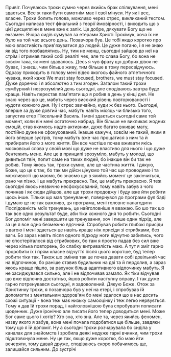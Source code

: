Привіт. Почуваюсь трохи сумно через якийсь брак спілкування, мені здається. Все ж таки бути самотнім має і свої мінуси. Ну як і все, власне. Трохи болить голова, можливо через стрес, викликаний тестом. Сьогодні написав тест фінальний з теорії ймовірності, і виходить що з цієї дисципліни в мене вже є залік. Це добре, дякувати Богу що не екзамен. Вчора сидів сумував за етерами Христі Трохімук, хоча їх не було на той час всього день. Позавчора був. Це тобі якщо коротко про мою властивість прив'язуватися до людей. Це дуже погано, і я не знаю як від того позбавлятись. Ну, тим не менш, сьогодні зайшов до неї на стрім і отримав такий собі реаліті чек, але то слава Богу, бо вона не зовсім така, як мені здавалось. Десь я чув фразу що добрих дівок не буває, і знаєш, чим більше живу, тим більше в тому пересвідчуюсь. Одразу приходить в голову мені відео якогось файного атлетичного чувака, який каже We must stay focused, brothers, we must stay focused. Дуже доречно і я абсолютно з тим згоден. Загалом такий трохи сумбурний і незрозумілий день сьогодні, але сподіваюсь завтра буде краще. Навіть перестав пам'ятати що я робив в день у кінці дня. Не знаю через шо це, мабуть через високий рівень повторюваності і нудоти кожного дня. Ну і стрес звичайно, куди ж без нього. Сьогодні, вперше за дуже довгий час, мабуть навіть місяць чи близько того, запустив етер Піксельний Василь. І мені здається сьогодні саме той момент, коли він мені остаточно набрид. Він більше не викликає жодних емоцій, став якимось надто активним, дуже багато вживає мату, постійно дуже не сфокусований. Інакше кажучи, зовсім не такий, яким я його вперше зустрів, тому мабуть вже час прощатися з ним та й прибирати його з мого життя. Він все частіше почав вживати якісь московські слова у своїй мові що дуже не властиво для нього і що дуже бентежить мене. Але це в принципі зрозуміло, мабуть у молоді, що дивиться твіч, попит саме на таких людей, бо інакше він би так не робив. Тому якось так, трохи сумно, але це частина життя. І дякую, Боже, що це є так, бо так ми дійсн цінуємо той час що проводимо і та можливості що маємо, бо знаємо що в якийсь момент це закінчиться, рано чи пізно. І це мабуть прекрасно. Так, це мабуть прекрасно. Я теж сьогодні якось незвично несфокусований, тому навіть забув з чого починав і як сюди дійшов, але ще трохи продовжу і буду вже йти робити щось інше. Тільки що мав тренування, повернувся до програми фул баді і думаю це не так важливо, ця програма, мені головне налагодити Послідовність моїх тренувань, це найголовніше я вважаю. Бо шо так шо так все одно результат буде, аби тіки кожного дня то робити. Сьогодні Бог допоміг мені завершити це тренування, хоч і лише один підхід, але за це я все одно безмежно вдячний. Спробував робити глибокі присіди з вагою і мені здається це навіть краще ніж присіди зі стрибками, без ваги. Бо зараз навіть після одного підходу ноги відчутно забились, чого не спостерігалося від стрибкових, бо там я просто падав без сил вже через кілька повторень, бо слабку витривалість маю. А тут я зміг гарно проробити їх і прям класне відчуття після цього коротше, буд тепер робити тіки так. Також шо змінив так це почав давати собі довільний час на відпочинок, бо раніше ставив будильник на дві та й пердолив, а зараз якось краще пішло, за рахунок більш адаптивного відпочинку мабуть. Я не засиджувався сильно, але і не відпочивав замало. Як тіки відчував що вже відпочив достатньо, йшов робити наступну вправу. І так дуже гарно потренувався сьогодні, я задоволений. Дякую Боже. Отож за Христинку трохи, я позавчора був у неї на етері, і спробував їй допомогти з ментальним здоров'ям бо мені здалося що в нас досить схожі ситуації - вона теж має низьку самооцінку і теж легко нервується. Тому я дав їй трохи порад, і найголовнішою була спробувати пописати щоденник. Дуже іронічно але писати його тепер доводиться мені. Може Бог саме цього і хотів? Хто зна, хто зна. Але та, через якийсь феномен, назву якого я забув, вона мені почала подобатися ще більше, завдяки тому що я їй допоміг. Ну а сьогодні трохи розчарувала бо сиділа у каналах для знайомств і зробила деякі недуже гарні вчинки, чим трохи підштовхнула мене. Ну це так, якщо дуже коротко, бо маю йти вечеряти, тому давай друже, сподіваюсь скоро побачимось ще, залишайся сильним. До зустрічі
